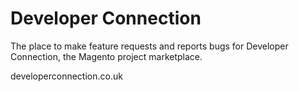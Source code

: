 # Developer Connection
The place to make feature requests and reports bugs for Developer Connection, the Magento project marketplace.

developerconnection.co.uk
